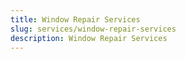 ```yaml
---
title: Window Repair Services
slug: services/window-repair-services
description: Window Repair Services
---
```

